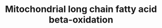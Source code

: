 ---
annotations:
- type: Pathway Ontology
  value: classic metabolic pathway
- type: Pathway Ontology
  value: fatty acid beta degradation pathway
- type: Pathway Ontology
  value: fatty acid beta degradation pathway
authors:
- N.Reyes
- MaintBot
- Thomas
- Khanspers
- Jildau
- MartijnVanIersel
- AlexanderPico
- Egonw
- Ddigles
- Zari
- MirellaKalafati
- Mkutmon
- IreneHemel
- Eweitz
description: Proteins on this pathway have targeted assays available via the [https://assays.cancer.gov/available_assays?wp_id=WP368
  CPTAC Assay Portal]
last-edited: 2021-05-22
organisms:
- Homo sapiens
redirect_from:
- /index.php/Pathway:WP368
- /instance/WP368
schema-jsonld:
- '@context': https://schema.org/
  '@id': https://wikipathways.github.io/pathways/WP368.html
  '@type': Dataset
  creator:
    '@type': Organization
    name: WikiPathways
  description: Proteins on this pathway have targeted assays available via the [https://assays.cancer.gov/available_assays?wp_id=WP368
    CPTAC Assay Portal]
  keywords:
  - PECR
  - 3-Ketoacyl-CoA
  - CPT2
  - SCP2
  - Long chain Acyl-CoA
  - 2,4 Dienoyl-CoA
  - cis-D3-Enoyl-CoA
  - DCI
  - CPT1A
  - trans-D2-Enoyl-CoA
  - ACADM
  - EHHADH
  - Acetyl-CoA
  - ACSL1
  - Long Chain Fatty Acid
  - 3-L-Hydroxyacyl-CoA
  - HADHSC
  - Acyl-CoA (n-2)
  - Long chain acyl-carnitine
  - ACADVL
  - HADHA
  - ACSL3
  - ACADS
  - ACSL4
  - ACSL2
  - ACADL
  - SLC25A20
  license: CC0
  name: Mitochondrial long chain fatty acid beta-oxidation
seo: CreativeWork
title: Mitochondrial long chain fatty acid beta-oxidation
wpid: WP368
---